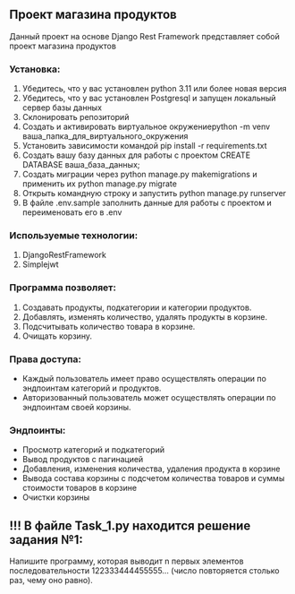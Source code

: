## Проект магазина продуктов

Данный проект на основе Django Rest Framework представляет собой проект магазина продуктов

### Установка:
1. Убедитесь, что у вас установлен python 3.11 или более новая версия
2. Убедитесь, что у вас установлен Postgresql и запущен локальный сервер базы данных
4. Склонировать репозиторий
5. Создать и активировать виртуальное окружениеpython -m venv ваша_папка_для_виртуального_окружения
6. Установить зависимости командой pip install -r requirements.txt
7. Создать вашу базу данных для работы с проектом CREATE DATABASE ваша_база_данных;
8. Создать миграции через python manage.py makemigrations и применить их python manage.py migrate
9. Открыть командную строку и запустить python manage.py runserver
13. В файле .env.sample заполнить данные для работы с проектом и переименовать его в .env

### Используемые технологии:
1. DjangoRestFramework
2. Simplejwt

### Программа позволяет:

1.  Создавать продукты, подкатегории и категории продуктов.
2. Добавлять, изменять количество, удалять продукты в корзине.
3. Подсчитывать количество товара в корзине.
4. Очищать корзину.

### Права доступа:

- Каждый пользователь имеет право осуществлять операции по эндпоинтам категорий и продуктов.
- Авторизованный пользователь может осуществлять операции по эндпоинтам своей корзины.

### Эндпоинты:

- Просмотр категорий и подкатегорий
- Вывод продуктов с пагинацией
- Добавления, изменения количества, удаления продукта в корзине
- Вывода состава корзины с подсчетом количества товаров и суммы стоимости товаров в корзине
- Очистки корзины

## !!! В файле Task_1.py находится решение задания №1: 
Напишите программу, которая выводит n первых элементов последовательности 122333444455555… (число повторяется столько 
раз, чему оно равно).